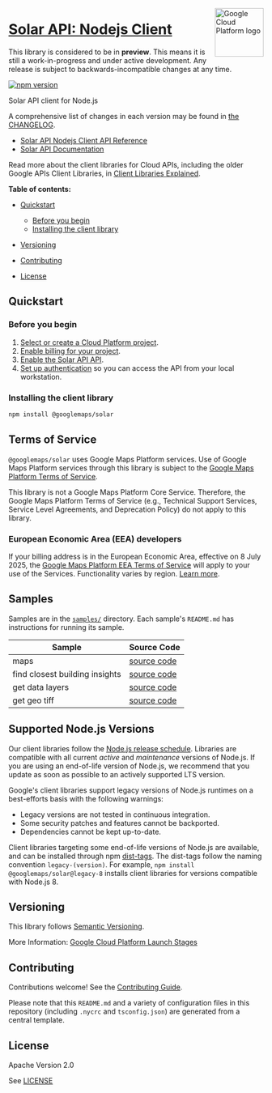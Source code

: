 [//]: # "This README.md file is auto-generated, all changes to this file will be lost."
[//]: # "The comments you see below are used to generate those parts of the template in later states."
<img src="https://avatars2.githubusercontent.com/u/2810941?v=3&s=96" alt="Google Cloud Platform logo" title="Google Cloud Platform" align="right" height="96" width="96"/>

# [Solar API: Nodejs Client][homepage]

This library is considered to be in **preview**. This means it is still a
work-in-progress and under active development. Any release is subject to
backwards-incompatible changes at any time.

[![npm version](https://img.shields.io/npm/v/@googlemaps/solar.svg)](https://www.npmjs.org/package/@googlemaps/solar)

Solar API client for Node.js

[//]: # "partials.introduction"

A comprehensive list of changes in each version may be found in
[the CHANGELOG][homepage_changelog].

* [Solar API Nodejs Client API Reference](https://cloud.google.com/nodejs/docs/reference/solar/latest)
* [Solar API Documentation](https://developers.google.com/maps/documentation/solar/overview)

Read more about the client libraries for Cloud APIs, including the older
Google APIs Client Libraries, in [Client Libraries Explained][explained].

[explained]: https://cloud.google.com/apis/docs/client-libraries-explained

**Table of contents:**

* [Quickstart](#quickstart)
  * [Before you begin](#before-you-begin)
  * [Installing the client library](#installing-the-client-library)

* [Versioning](#versioning)
* [Contributing](#contributing)
* [License](#license)

## Quickstart
### Before you begin

1.  [Select or create a Cloud Platform project][projects].
1.  [Enable billing for your project][billing].
1.  [Enable the Solar API API][enable_api].
1.  [Set up authentication][auth] so you can access the
    API from your local workstation.
### Installing the client library

```bash
npm install @googlemaps/solar
```

## Terms of Service

`@googlemaps/solar` uses Google Maps Platform services. Use of Google
Maps Platform services through this library is subject to the
[Google Maps Platform Terms of Service][gmp-tos].

This library is not a Google Maps Platform Core Service.
Therefore, the Google Maps Platform Terms of Service (e.g., Technical
Support Services, Service Level Agreements, and Deprecation Policy)
do not apply to this library.

### European Economic Area (EEA) developers

If your billing address is in the European Economic Area, effective on
8 July 2025, the [Google Maps Platform EEA Terms of Service][gmp-tos-eea]
will apply to your use of the Services. Functionality varies by region.
[Learn more][gmp-tos-eea-faq].

[gmp-tos]: https://cloud.google.com/maps-platform/terms
[gmp-tos-eea]: https://cloud.google.com/terms/maps-platform/eea
[gmp-tos-eea-faq]: https://developers.google.com/maps/comms/eea/faq

## Samples

Samples are in the [`samples/`][homepage_samples] directory. Each sample's `README.md` has instructions for running its sample.

| Sample                      | Source Code                       |
| --------------------------- | --------------------------------- |
| maps | [source code](https://github.com/googleapis/google-cloud-node/blob/main/packages/google-maps-solar/samples/generated/v1/snippet_metadata_google.maps.solar.v1.json) |
| find closest building insights | [source code](https://github.com/googleapis/google-cloud-node/blob/main/packages/google-maps-solar/samples/generated/v1/solar.find_closest_building_insights.js) |
| get data layers | [source code](https://github.com/googleapis/google-cloud-node/blob/main/packages/google-maps-solar/samples/generated/v1/solar.get_data_layers.js) |
| get geo tiff | [source code](https://github.com/googleapis/google-cloud-node/blob/main/packages/google-maps-solar/samples/generated/v1/solar.get_geo_tiff.js) |


## Supported Node.js Versions

Our client libraries follow the [Node.js release schedule](https://github.com/nodejs/release#release-schedule).
Libraries are compatible with all current _active_ and _maintenance_ versions of
Node.js.
If you are using an end-of-life version of Node.js, we recommend that you update
as soon as possible to an actively supported LTS version.

Google's client libraries support legacy versions of Node.js runtimes on a
best-efforts basis with the following warnings:

* Legacy versions are not tested in continuous integration.
* Some security patches and features cannot be backported.
* Dependencies cannot be kept up-to-date.

Client libraries targeting some end-of-life versions of Node.js are available, and
can be installed through npm [dist-tags](https://docs.npmjs.com/cli/dist-tag).
The dist-tags follow the naming convention `legacy-(version)`.
For example, `npm install @googlemaps/solar@legacy-8` installs client libraries
for versions compatible with Node.js 8.

## Versioning

This library follows [Semantic Versioning](http://semver.org/).

More Information: [Google Cloud Platform Launch Stages][launch_stages]

[launch_stages]: https://cloud.google.com/terms/launch-stages

## Contributing

Contributions welcome! See the [Contributing Guide](https://github.com/googleapis/google-cloud-node/blob/main/packages/google-maps-solar/CONTRIBUTING.md).

Please note that this `README.md`
and a variety of configuration files in this repository (including `.nycrc` and `tsconfig.json`)
are generated from a central template.

## License

Apache Version 2.0

See [LICENSE](https://github.com/googleapis/google-cloud-node/blob/main/packages/google-maps-solar/LICENSE)

[shell_img]: https://gstatic.com/cloudssh/images/open-btn.png
[projects]: https://console.cloud.google.com/project
[billing]: https://support.google.com/cloud/answer/6293499#enable-billing
[enable_api]: https://console.cloud.google.com/flows/enableapi?apiid=solar.googleapis.com
[auth]: https://cloud.google.com/docs/authentication/external/set-up-adc-local
[homepage_samples]: https://github.com/googleapis/google-cloud-node/blob/main/packages/google-maps-solar/samples
[homepage_changelog]: https://github.com/googleapis/google-cloud-node/blob/main/packages/google-maps-solar/CHANGELOG.md
[homepage]: https://github.com/googleapis/google-cloud-node/blob/main/packages/google-maps-solar
